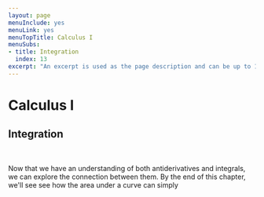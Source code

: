 ```yaml
---
layout: page
menuInclude: yes
menuLink: yes
menuTopTitle: Calculus I
menuSubs:
- title: Integration
  index: 13
excerpt: "An excerpt is used as the page description and can be up to 160 characters long..."
---
```



<h1>Calculus I</h1>

<h2>Integration</h2><br>


Now that we have an understanding of both antiderivatives and integrals, we can explore the connection between them. By the end of this chapter, we'll see see how the area under a curve can simply
